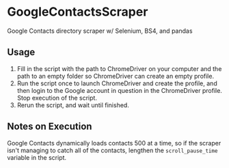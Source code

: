 # GoogleContactsScraper
Google Contacts directory scraper w/ Selenium, BS4, and pandas

## Usage
1. Fill in the script with the path to ChromeDriver on your computer and the path to an empty folder so ChromeDriver can create an empty profile.
2. Run the script once to launch ChromeDriver and create the profile, and then login to the Google account in question in the ChromeDriver profile. Stop execution of the script.
3. Rerun the script, and wait until finished.

## Notes on Execution
Google Contacts dynamically loads contacts 500 at a time, so if the scraper isn't managing to catch all of the contacts, lengthen the `scroll_pause_time` variable in the script.
